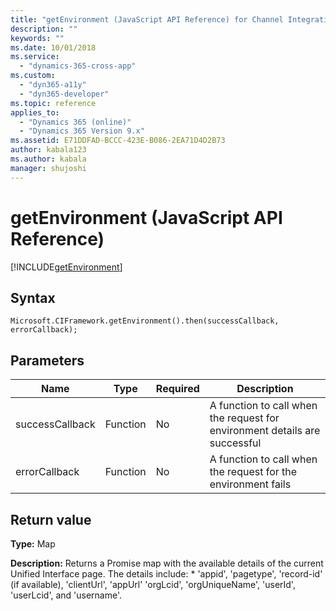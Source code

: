 ```yaml
---
title: "getEnvironment (JavaScript API Reference) for Channel Integration Framework (CIF) in Dynamics 365 | Microsoft Docs"
description: ""
keywords: ""
ms.date: 10/01/2018
ms.service:
  - "dynamics-365-cross-app"
ms.custom:
  - "dyn365-a11y"
  - "dyn365-developer"
ms.topic: reference
applies_to:
  - "Dynamics 365 (online)"
  - "Dynamics 365 Version 9.x"
ms.assetid: E71DDFAD-BCCC-423E-B086-2EA71D4D2B73
author: kabala123
ms.author: kabala
manager: shujoshi
---
```


# getEnvironment (JavaScript API Reference)

[!INCLUDE[getEnvironment](includes/getEnvironment-description.md)]

## Syntax

`Microsoft.CIFramework.getEnvironment().then(successCallback, errorCallback);`

## Parameters

| Name            | Type     | Required | Description |
|-----------------|----------|----------|-------------|
| successCallback | Function | No       | A function to call when the request for environment details are successful |
| errorCallback   | Function | No       | A function to call when the request for the environment fails              |

## Return value

**Type:** Map

**Description:** Returns a Promise map with the available details of the current Unified Interface page. The details include: * 'appid', 'pagetype', 'record-id' (if available), 'clientUrl', 'appUrl' 'orgLcid', 'orgUniqueName', 'userId', 'userLcid', and 'username'.
